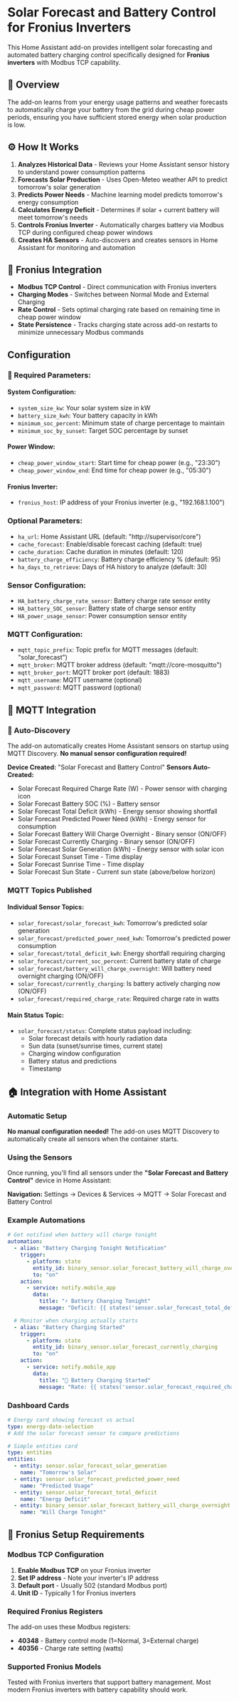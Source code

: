# Solar Forecast and Battery Control for Fronius Inverters

This Home Assistant add-on provides intelligent solar forecasting and automated battery charging control specifically designed for **Fronius inverters** with Modbus TCP capability.

## 🎯 Overview

The add-on learns from your energy usage patterns and weather forecasts to automatically charge your battery from the grid during cheap power periods, ensuring you have sufficient stored energy when solar production is low.

## ⚙️ How It Works

1. **Analyzes Historical Data** - Reviews your Home Assistant sensor history to understand power consumption patterns
2. **Forecasts Solar Production** - Uses Open-Meteo weather API to predict tomorrow's solar generation
3. **Predicts Power Needs** - Machine learning model predicts tomorrow's energy consumption
4. **Calculates Energy Deficit** - Determines if solar + current battery will meet tomorrow's needs
5. **Controls Fronius Inverter** - Automatically charges battery via Modbus TCP during configured cheap power windows
6. **Creates HA Sensors** - Auto-discovers and creates sensors in Home Assistant for monitoring and automation

## 🔌 Fronius Integration

- **Modbus TCP Control** - Direct communication with Fronius inverters
- **Charging Modes** - Switches between Normal Mode and External Charging
- **Rate Control** - Sets optimal charging rate based on remaining time in cheap power window
- **State Persistence** - Tracks charging state across add-on restarts to minimize unnecessary Modbus commands

## Configuration

### 🔧 Required Parameters:

#### System Configuration:

- `system_size_kw`: Your solar system size in kW
- `battery_size_kwh`: Your battery capacity in kWh
- `minimum_soc_percent`: Minimum state of charge percentage to maintain
- `minimum_soc_by_sunset`: Target SOC percentage by sunset

#### Power Window:

- `cheap_power_window_start`: Start time for cheap power (e.g., "23:30")
- `cheap_power_window_end`: End time for cheap power (e.g., "05:30")

#### Fronius Inverter:

- `fronius_host`: IP address of your Fronius inverter (e.g., "192.168.1.100")

### Optional Parameters:

- `ha_url`: Home Assistant URL (default: "http://supervisor/core")
- `cache_forecast`: Enable/disable forecast caching (default: true)
- `cache_duration`: Cache duration in minutes (default: 120)
- `battery_charge_efficiency`: Battery charge efficiency % (default: 95)
- `ha_days_to_retrieve`: Days of HA history to analyze (default: 30)

### Sensor Configuration:

- `HA_battery_charge_rate_sensor`: Battery charge rate sensor entity
- `HA_battery_SOC_sensor`: Battery state of charge sensor entity
- `HA_power_usage_sensor`: Power consumption sensor entity

### MQTT Configuration:

- `mqtt_topic_prefix`: Topic prefix for MQTT messages (default: "solar_forecast")
- `mqtt_broker`: MQTT broker address (default: "mqtt://core-mosquitto")
- `mqtt_broker_port`: MQTT broker port (default: 1883)
- `mqtt_username`: MQTT username (optional)
- `mqtt_password`: MQTT password (optional)

## 📡 MQTT Integration

### 🔄 Auto-Discovery

The add-on automatically creates Home Assistant sensors on startup using MQTT Discovery. **No manual sensor configuration required!**

**Device Created:** "Solar Forecast and Battery Control"
**Sensors Auto-Created:**

- Solar Forecast Required Charge Rate (W) - Power sensor with charging icon
- Solar Forecast Battery SOC (%) - Battery sensor
- Solar Forecast Total Deficit (kWh) - Energy sensor showing shortfall
- Solar Forecast Predicted Power Need (kWh) - Energy sensor for consumption
- Solar Forecast Battery Will Charge Overnight - Binary sensor (ON/OFF)
- Solar Forecast Currently Charging - Binary sensor (ON/OFF)
- Solar Forecast Solar Generation (kWh) - Energy sensor with solar icon
- Solar Forecast Sunset Time - Time display
- Solar Forecast Sunrise Time - Time display
- Solar Forecast Sun State - Current sun state (above/below horizon)

### MQTT Topics Published

#### Individual Sensor Topics:

- `solar_forecast/solar_forecast_kwh`: Tomorrow's predicted solar generation
- `solar_forecast/predicted_power_need_kwh`: Tomorrow's predicted power consumption
- `solar_forecast/total_deficit_kwh`: Energy shortfall requiring charging
- `solar_forecast/current_soc_percent`: Current battery state of charge
- `solar_forecast/battery_will_charge_overnight`: Will battery need overnight charging (ON/OFF)
- `solar_forecast/currently_charging`: Is battery actively charging now (ON/OFF)
- `solar_forecast/required_charge_rate`: Required charge rate in watts

#### Main Status Topic:

- `solar_forecast/status`: Complete status payload including:
  - Solar forecast details with hourly radiation data
  - Sun data (sunset/sunrise times, current state)
  - Charging window configuration
  - Battery status and predictions
  - Timestamp

## 🏠 Integration with Home Assistant

### Automatic Setup

**No manual configuration needed!** The add-on uses MQTT Discovery to automatically create all sensors when the container starts.

### Using the Sensors

Once running, you'll find all sensors under the **"Solar Forecast and Battery Control"** device in Home Assistant:

**Navigation:** Settings → Devices & Services → MQTT → Solar Forecast and Battery Control

### Example Automations

```yaml
# Get notified when battery will charge tonight
automation:
  - alias: "Battery Charging Tonight Notification"
    trigger:
      - platform: state
        entity_id: binary_sensor.solar_forecast_battery_will_charge_overnight
        to: "on"
    action:
      - service: notify.mobile_app
        data:
          title: "⚡ Battery Charging Tonight"
          message: "Deficit: {{ states('sensor.solar_forecast_total_deficit') }} kWh"

  # Monitor when charging actually starts
  - alias: "Battery Charging Started"
    trigger:
      - platform: state
        entity_id: binary_sensor.solar_forecast_currently_charging
        to: "on"
    action:
      - service: notify.mobile_app
        data:
          title: "🔋 Battery Charging Started"
          message: "Rate: {{ states('sensor.solar_forecast_required_charge_rate') }}W"
```

### Dashboard Cards

```yaml
# Energy card showing forecast vs actual
type: energy-date-selection
# Add the solar forecast sensor to compare predictions

# Simple entities card
type: entities
entities:
  - entity: sensor.solar_forecast_solar_generation
    name: "Tomorrow's Solar"
  - entity: sensor.solar_forecast_predicted_power_need
    name: "Predicted Usage"
  - entity: sensor.solar_forecast_total_deficit
    name: "Energy Deficit"
  - entity: binary_sensor.solar_forecast_battery_will_charge_overnight
    name: "Will Charge Tonight"
```

## 🔧 Fronius Setup Requirements

### Modbus TCP Configuration

1. **Enable Modbus TCP** on your Fronius inverter
2. **Set IP address** - Note your inverter's IP address
3. **Default port** - Usually 502 (standard Modbus port)
4. **Unit ID** - Typically 1 for Fronius inverters

### Required Fronius Registers

The add-on uses these Modbus registers:

- **40348** - Battery control mode (1=Normal, 3=External charge)
- **40356** - Charge rate setting (watts)

### Supported Fronius Models

Tested with Fronius inverters that support battery management. Most modern Fronius inverters with battery capability should work.
